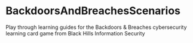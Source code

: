 # BackdoorsAndBreachesScenarios
Play through learning guides for the Backdoors &amp; Breaches cybersecurity learning card game from Black Hills Information Security
